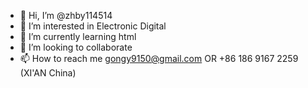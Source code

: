 - 👋 Hi, I’m @zhby114514
- 👀 I’m interested in Electronic Digital
- 🌱 I’m currently learning html
- 💞️ I’m looking to collaborate
- 📫 How to reach me gongy9150@gmail.com OR +86 186 9167 2259 (XI'AN China)

<!---
zhby114514/zhby114514 is a ✨ special ✨ repository because its `README.md` (this file) appears on your GitHub profile.
You can click the Preview link to take a look at your changes.
--->
